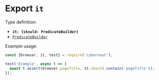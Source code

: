 # Export `it`

Type definition:

* **`it: {should: PredicateBuilder}`**
* [`PredicateBuilder`](../interfaces/predicate-builder.md)

Example usage:

```js
const {browser, it, test} = require('cybernaut');

test('Example', async t => {
  await t.assert(browser.pageTitle, it.should.contain('pageTitle'));
});
```
